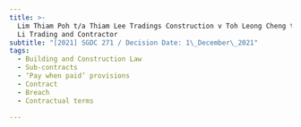 ```yaml
---
title: >-
  Lim Thiam Poh t/a Thiam Lee Tradings Construction v Toh Leong Cheng t/a Tong
  Li Trading and Contractor
subtitle: "[2021] SGDC 271 / Decision Date: 1\_December\_2021"
tags:
  - Building and Construction Law
  - Sub-contracts
  - ‘Pay when paid’ provisions
  - Contract
  - Breach
  - Contractual terms

---
```

